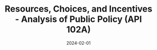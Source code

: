 ---
title: Resources, Choices, and Incentives - Analysis of Public Policy (API 102A) 
summary: Served as a graduate student instrutor for 3 years. This course served as one of the core economics courses for Harvard's Master in Public Policy and focused on the economic inventives and tradeoffs relevant for social policy.
date: 2024-02-01
type: docs
featured: true
math: false
tags:
  - Economics for Social Policy
image:
  caption: ''
---